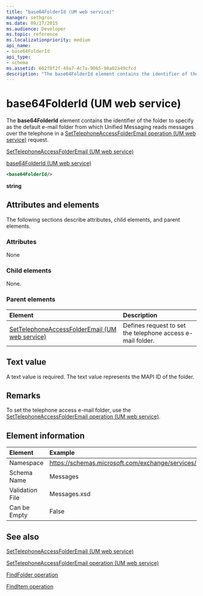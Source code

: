 ```yaml
---
title: "base64FolderId (UM web service)"
manager: sethgros
ms.date: 09/17/2015
ms.audience: Developer
ms.topic: reference
ms.localizationpriority: medium
api_name:
- base64FolderId
api_type:
- schema
ms.assetid: 662f8f2f-49a7-4c7a-9065-98a02a49cfcd
description: "The base64FolderId element contains the identifier of the folder to specify as the default e-mail folder from which Unified Messaging reads messages over the telephone in a SetTelephoneAccessFolderEmail operation (UM web service) request."
---
```


# base64FolderId (UM web service)

The **base64FolderId** element contains the identifier of the folder to specify as the default e-mail folder from which Unified Messaging reads messages over the telephone in a [SetTelephoneAccessFolderEmail operation (UM web service)](settelephoneaccessfolderemail-operation-um-web-service.md) request. 
  
[SetTelephoneAccessFolderEmail (UM web service)](settelephoneaccessfolderemail-um-web-service.md)
  
[base64FolderId (UM web service)](base64folderid-um-web-service.md)
  
```xml
<base64FolderId/>
```

 **string**
## Attributes and elements

The following sections describe attributes, child elements, and parent elements.
  
### Attributes

None
  
### Child elements

None.
  
### Parent elements

|**Element**|**Description**|
|:-----|:-----|
|[SetTelephoneAccessFolderEmail (UM web service)](settelephoneaccessfolderemail-um-web-service.md) <br/> |Defines request to set the telephone access e-mail folder.  <br/> |
   
## Text value

A text value is required. The text value represents the MAPI ID of the folder.
  
## Remarks

To set the telephone access e-mail folder, use the [SetTelephoneAccessFolderEmail operation (UM web service)](settelephoneaccessfolderemail-operation-um-web-service.md).
  
## Element information

| Element | Example |
|:-----|:-----|
|Namespace  <br/> |https://schemas.microsoft.com/exchange/services/2006/messages  <br/> |
|Schema Name  <br/> |Messages  <br/> |
|Validation File  <br/> |Messages.xsd  <br/> |
|Can be Empty  <br/> |False  <br/> |
   
## See also



[SetTelephoneAccessFolderEmail (UM web service)](settelephoneaccessfolderemail-um-web-service.md)
  
[SetTelephoneAccessFolderEmail operation (UM web service)](settelephoneaccessfolderemail-operation-um-web-service.md)
  
[FindFolder operation](findfolder-operation.md)
  
[FindItem operation](finditem-operation.md)

